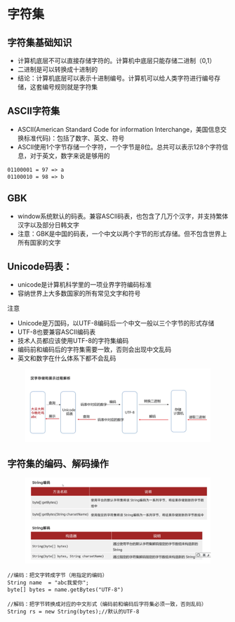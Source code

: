 # 字符集

## 字符集基础知识

* 计算机底层不可以直接存储字符的。计算机中底层只能存储二进制（0,1）
* 二进制是可以转换成十进制的
* 结论：计算机底层可以表示十进制编号。计算机可以给人类字符进行编号存储，这套编号规则就是字符集


## ASCII字符集

* ASCII(American Standard Code for information Interchange，美国信息交换标准代码)：包括了数字、英文、符号
* ASCII使用1个字节存储一个字符，一个字节是8位。总共可以表示128个字符信息，对于英文，数字来说是够用的

```
01100001 = 97 => a
01100010 = 98 => b
```

## GBK

* window系统默认的码表。兼容ASCII码表，也包含了几万个汉字，并支持繁体汉字以及部分日韩文字
* 注意：GBK是中国的码表，一个中文以两个字节的形式存储。但不包含世界上所有国家的文字

## Unicode码表：

* unicode是计算机科学里的一项业界字符编码标准
* 容纳世界上大多数国家的所有常见文字和符号

注意

* Unicode是万国码，以UTF-8编码后一个中文一般以三个字节的形式存储
* UTF-8也要兼容ASCII编码表
* 技术人员都应该使用UTF-8的字符集编码
* 编码前和编码后的字符集需要一致，否则会出现中文乱码
* 英文和数字在什么体系下都不会乱码

<figure><img src="../.gitbook/assets/Screen Shot 2022-11-10 at 10.00.10 PM.png" alt=""><figcaption></figcaption></figure>

## 字符集的编码、解码操作

<figure><img src="../.gitbook/assets/Screen Shot 2022-11-10 at 10.02.42 PM.png" alt=""><figcaption></figcaption></figure>

```
//编码：把文字转成字节（用指定的编码）
String name  = "abc我爱你";
byte[] bytes = name.getBytes("UTF-8")

//解码：把字节转换成对应的中文形式（编码前和编码后字符集必须一致，否则乱码）
String rs = new String(bytes);//默认的UTF-8
```

